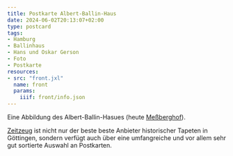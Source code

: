 ```yaml
---
title: Postkarte Albert-Ballin-Haus
date: 2024-06-02T20:13:07+02:00
type: postcard
tags:
- Hamburg
- Ballinhaus
- Hans und Oskar Gerson
- Foto
- Postkarte
resources:
- src: "front.jxl"
  name: front
  params:
    iiif: front/info.json
---
```


Eine Abbildung des Albert-Ballin-Hasues (heute [Meßberghof](https://de.wikipedia.org/wiki/Me%C3%9Fberghof)).

<!--more-->

<div class="source"><a href="http://zeitzeug.de/">Zeitzeug</a> ist nicht nur der beste beste Anbieter historischer Tapeten in Göttingen, sondern verfügt auch über eine umfangreiche und vor allem sehr gut sortierte Auswahl an Postkarten.</div>
